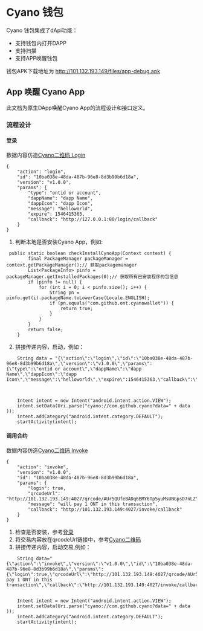 
# Cyano 钱包

Cyano 钱包集成了dApi功能：

* 支持钱包内打开DAPP
* 支持扫描
* 支持APP唤醒钱包

钱包APK下载地址为 http://101.132.193.149/files/app-debug.apk

## App 唤醒 Cyano App

此文档为原生DApp唤醒Cyano App的流程设计和接口定义。

### 流程设计

#### 登录

数据内容仿造[Cyano二维码 Login](https://github.com/ontio-cyano/CEPs/blob/master/CEPS/CEP1.mediawiki#Login-2)
```
{
	"action": "login",
	"id": "10ba038e-48da-487b-96e8-8d3b99b6d18a",
	"version": "v1.0.0",
	"params": {
		"type": "ontid or account",
		"dappName": "dapp Name",
		"dappIcon": "dapp Icon",
		"message": "helloworld",
		"expire": 1546415363,
		"callback": "http://127.0.0.1:80/login/callback"
	}
}
```

1. 判断本地是否安装Cyano App，例如:
```
 public static boolean checkInstallCynoApp(Context context) {
        final PackageManager packageManager = context.getPackageManager();// 获取packagemanager
        List<PackageInfo> pinfo = packageManager.getInstalledPackages(0);// 获取所有已安装程序的包信息
        if (pinfo != null) {
            for (int i = 0; i < pinfo.size(); i++) {
                String pn = pinfo.get(i).packageName.toLowerCase(Locale.ENGLISH);
                if (pn.equals("com.github.ont.cyanowallet")) {
                    return true;
                }
            }
        }
        return false;
    }
```


2. 拼接传递内容，启动，例如：
```
    String data = "{\"action\":\"login\",\"id\":\"10ba038e-48da-487b-96e8-8d3b99b6d18a\",\"version\":\"v1.0.0\",\"params\":{\"type\":\"ontid or account\",\"dappName\":\"dapp Name\",\"dappIcon\":\"dapp Icon\",\"message\":\"helloworld\",\"expire\":1546415363,\"callback\":\"http://127.0.0.1:80/login/callback\"}}";



    Intent intent = new Intent("android.intent.action.VIEW");
    intent.setData(Uri.parse("cyano://com.github.cyano?data=" + data ));
    intent.addCategory("android.intent.category.DEFAULT");
    startActivity(intent);
```

#### 调用合约

数据内容仿造[Cyano二维码 Invoke](https://github.com/ontio-cyano/CEPs/blob/master/CEPS/CEP1.mediawiki#Invoke_a_Smart_Contract-2)
```
{
	"action": "invoke",
	"version": "v1.0.0",
	"id": "10ba038e-48da-487b-96e8-8d3b99b6d18a",
	"params": {
		"login": true,
		"qrcodeUrl": "http://101.132.193.149:4027/qrcode/AUr5QUfeBADq6BMY6Tp5yuMsUNGpsD7nLZ",
		"message": "will pay 1 ONT in this transaction",
		"callback": "http://101.132.193.149:4027/invoke/callback"
	}
}
```
1. 检查是否安装，参考[登录](#登录)
2. 将交易内容放在qrcodeUrl链接中，参考[Cyano二维码](https://github.com/ontio-cyano/CEPs/blob/master/CEPS/CEP1.mediawiki#Invoke_a_Smart_Contract-2)
3. 拼接传递内容，启动交易,例如：
```
    String data="{\"action\":\"invoke\",\"version\":\"v1.0.0\",\"id\":\"10ba038e-48da-487b-96e8-8d3b99b6d18a\",\"params\":{\"login\":true,\"qrcodeUrl\":\"http://101.132.193.149:4027/qrcode/AUr5QUfeBADq6BMY6Tp5yuMsUNGpsD7nLZ\",\"message\":\"will pay 1 ONT in this transaction\",\"callback\":\"http://101.132.193.149:4027/invoke/callback\"}}";


    Intent intent = new Intent("android.intent.action.VIEW");
    intent.setData(Uri.parse("cyano://com.github.cyano?data=" + data ));
    intent.addCategory("android.intent.category.DEFAULT");
    startActivity(intent);
```

